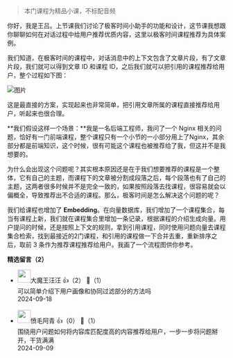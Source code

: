 > 本门课程为精品小课，不标配音频

你好，我是王吕。上节课我们讨论了极客时间小助手的功能和设计，这节课我想跟你聊聊如何在对话过程中给用户推荐优质内容，这里以极客时间课程推荐为具体案例。

我们知道，在极客时间的课程中，对话消息中的上下文包含了文章片段，有了文章片段，我们就可以得到文章 ID 和课程 ID，之后我们就可以把引用的课程推荐给用户，整个过程如下图：

![图片](https://static001.geekbang.org/resource/image/06/66/06ecbfa05727780c67d30dba13cb1066.jpeg?wh=1920x1080)

这是最直接的方案，实现起来也非常简单，把引用文章所属的课程直接推荐给用户，听起来也很合理。

**我们假设这样一个场景：**我是一名后端工程师，我问了一个 Nginx 相关的问题，恰好有一门前端课程，整个课程只有一个小节的一小部分用上了Nginx，其余部分都是前端知识，这个时候，很有可能这个课程也被推荐给了我，但这并不是我想要的。

为什么会出现这个问题呢？其实根本原因还是在于我们想要推荐的课程是一个整体，它有自己的主题，而课程下的文章被分割成段落之后，每个段落也有了自己的主题，这两者很多时候并不是完全一致的，如果按照段落去找课程，很容易就会以偏概全，导致推荐出不合适的课程。那么，极客时间是怎么解决这个问题的呢？

我们给课程也增加了 **Embedding**。在向量数据库，我们增加了一个课程集合，每当有课程上新，我们就在课程集合里增加一条记录，根据课程的介绍生成向量。用户提问的时候，还是按照上下文的规则，拿到引用课程，同时使用问题向量去课程集合检索，找到最接近的2门课程，和引用的课程做一下合并去重，重新排序之后，取前 3 条作为推荐课程推荐给用户。我画了一个流程图供你参考。
<div><strong>精选留言（2）</strong></div><ul>
<li><img src="https://static001.geekbang.org/account/avatar/00/0f/6b/f8/b4da7936.jpg" width="30px"><span>大魔王汪汪</span> 👍（2） 💬（1）<div>可以简单介绍下用户画像和协同过滤部分的方法吗</div>2024-09-18</li><br/><li><img src="https://thirdwx.qlogo.cn/mmopen/vi_32/PiajxSqBRaELvqowyjk03bEDYiaXcly9ficL75tpKKqlD3kFwZEMduzNSf4tiaMo1VHQmtHicoH8V4W8rrfJeHw0qfA/132" width="30px"><span>愤毛阿青</span> 👍（0） 💬（1）<div>围绕用户问题如何将内容库匹配度高的内容推荐给用户，一步一步将问题掰开，干货满满</div>2024-09-09</li><br/>
</ul>